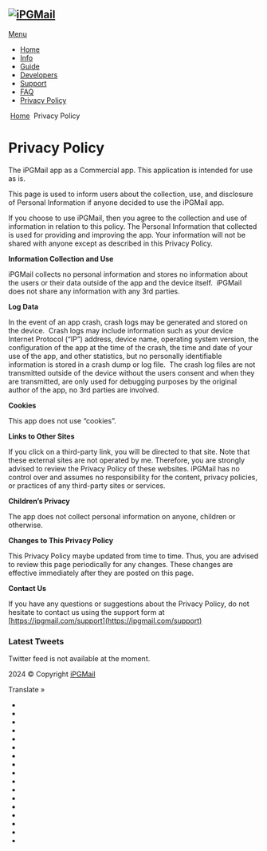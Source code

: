 [![iPGMail](https://ipgmail.com/wp-content/uploads/2018/10/ipgmail-152-ios7-e1540136207711.png)](https://ipgmail.com/)
----------------------------------------------------------------------------------------------------------------------

[Menu](#)

* [Home](https://ipgmail.com/)
* [Info](https://ipgmail.com/info/)
* [Guide](https://ipgmail.com/guide/)
* [Developers](https://ipgmail.com/developers/)
* [Support](https://ipgmail.com/support/)
* [FAQ](https://ipgmail.com/faq/)
* [Privacy Policy](https://ipgmail.com/support/privacy-policy/)

 [Home](https://ipgmail.com/)  Privacy Policy

Privacy Policy
==============

The iPGMail app as a Commercial app. This application is intended for use as is.

This page is used to inform users about the collection, use, and disclosure of Personal Information if anyone decided to use the iPGMail app.

If you choose to use iPGMail, then you agree to the collection and use of information in relation to this policy. The Personal Information that collected is used for providing and improving the app. Your information will not be shared with anyone except as described in this Privacy Policy.

**Information Collection and Use**

iPGMail collects no personal information and stores no information about the users or their data outside of the app and the device itself.  iPGMail does not share any information with any 3rd parties.

**Log Data**

In the event of an app crash, crash logs may be generated and stored on the device.  Crash logs may include information such as your device Internet Protocol (“IP”) address, device name, operating system version, the configuration of the app at the time of the crash, the time and date of your use of the app, and other statistics, but no personally identifiable information is stored in a crash dump or log file.  The crash log files are not transmitted outside of the device without the users consent and when they are transmitted, are only used for debugging purposes by the original author of the app, no 3rd parties are involved.

**Cookies**

This app does not use “cookies”.

**Links to Other Sites**

If you click on a third-party link, you will be directed to that site. Note that these external sites are not operated by me. Therefore, you are strongly advised to review the Privacy Policy of these websites. iPGMail has no control over and assumes no responsibility for the content, privacy policies, or practices of any third-party sites or services.

**Children’s Privacy**

The app does not collect personal information on anyone, children or otherwise.

**Changes to This Privacy Policy**

This Privacy Policy maybe updated from time to time. Thus, you are advised to review this page periodically for any changes. These changes are effective immediately after they are posted on this page.

**Contact Us**

If you have any questions or suggestions about the Privacy Policy, do not hesitate to contact us using the support form at [https://ipgmail.com/support](https://ipgmail.com/support)

### Latest Tweets

Twitter feed is not available at the moment.

2024 © Copyright [iPGMail](https://ipgmail.com/ "OpenPGP Email security for iPhone and iPad")

Translate »

* [](# "Danish")
* [](# "Dutch")
* [](# "English")
* [](# "French")
* [](# "German")
* [](# "Greek")
* [](# "Hebrew")
* [](# "Hungarian")
* [](# "Italian")
* [](# "Japanese")
* [](# "Polish")
* [](# "Portuguese")
* [](# "Russian")
* [](# "Serbian")
* [](# "Spanish")
* [](# "Swedish")
* [](# "Ukrainian")